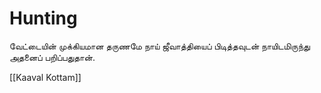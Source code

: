 # Hunting

வேட்டையின் முக்கியமான தருணமே நாய் ஜீவாத்தியைப் பிடித்தவுடன் நாயிடமிருந்து அதனைப் பறிப்பதுதான்.

[[Kaaval Kottam]]